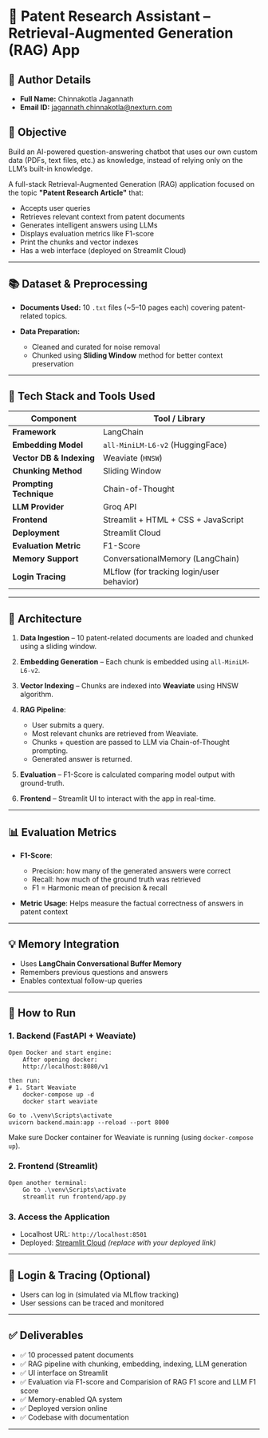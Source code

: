 # 🧠 Patent Research Assistant – Retrieval-Augmented Generation (RAG) App

## 👤 Author Details

* **Full Name:** Chinnakotla Jagannath
* **Email ID:** [jagannath.chinnakotla@nexturn.com](mailto:jagannath.chinnakotla@nexturn.com)

## 🎯 Objective
Build an AI-powered question-answering chatbot that uses our own custom data (PDFs, text files, etc.) as 
knowledge, instead of relying only on the LLM’s built-in knowledge.

A full-stack Retrieval-Augmented Generation (RAG) application focused on the topic **"Patent Research Article"** that:

* Accepts user queries
* Retrieves relevant context from patent documents
* Generates intelligent answers using LLMs
* Displays evaluation metrics like F1-score
* Print the chunks and vector indexes
* Has a web interface (deployed on Streamlit Cloud)

---

## 📚 Dataset & Preprocessing

* **Documents Used:** 10 `.txt` files (\~5–10 pages each) covering patent-related topics.
* **Data Preparation:**

  * Cleaned and curated for noise removal
  * Chunked using **Sliding Window** method for better context preservation

---

## 🔧 Tech Stack and Tools Used

| Component                | Tool / Library                            |
| ------------------------ | ----------------------------------------- |
| **Framework**            | LangChain                                 |
| **Embedding Model**      | `all-MiniLM-L6-v2` (HuggingFace)          |
| **Vector DB & Indexing** | Weaviate (`HNSW`)                         |
| **Chunking Method**      | Sliding Window                            |
| **Prompting Technique**  | Chain-of-Thought                          |
| **LLM Provider**         | Groq API                                  |
| **Frontend**             | Streamlit + HTML + CSS + JavaScript       |
| **Deployment**           | Streamlit Cloud                           |
| **Evaluation Metric**    | F1-Score                                  |
| **Memory Support**       | ConversationalMemory (LangChain)          |
| **Login Tracing**        | MLflow (for tracking login/user behavior) |

---

## 🧱 Architecture

1. **Data Ingestion** – 10 patent-related documents are loaded and chunked using a sliding window.
2. **Embedding Generation** – Each chunk is embedded using `all-MiniLM-L6-v2`.
3. **Vector Indexing** – Chunks are indexed into **Weaviate** using HNSW algorithm.
4. **RAG Pipeline**:

   * User submits a query.
   * Most relevant chunks are retrieved from Weaviate.
   * Chunks + question are passed to LLM via Chain-of-Thought prompting.
   * Generated answer is returned.
5. **Evaluation** – F1-Score is calculated comparing model output with ground-truth.
6. **Frontend** – Streamlit UI to interact with the app in real-time.

---

## 📊 Evaluation Metrics

* **F1-Score**:

  * Precision: how many of the generated answers were correct
  * Recall: how much of the ground truth was retrieved
  * F1 = Harmonic mean of precision & recall
* **Metric Usage**: Helps measure the factual correctness of answers in patent context

---

## 💡 Memory Integration

* Uses **LangChain Conversational Buffer Memory**
* Remembers previous questions and answers
* Enables contextual follow-up queries

---

## 🚀 How to Run

### 1. Backend (FastAPI + Weaviate)
    Open Docker and start engine:   
        After opening docker:
        http://localhost:8080/v1

    then run:
    # 1. Start Weaviate
        docker-compose up -d
        docker start weaviate

    Go to .\venv\Scripts\activate
    uvicorn backend.main:app --reload --port 8000


Make sure Docker container for Weaviate is running (using `docker-compose up`).

### 2. Frontend (Streamlit)

    Open another terminal:
        Go to .\venv\Scripts\activate
        streamlit run frontend/app.py


### 3. Access the Application

* Localhost URL: `http://localhost:8501`
* Deployed: [Streamlit Cloud](https://share.streamlit.io/...) *(replace with your deployed link)*

---

## 🔐 Login & Tracing (Optional)

* Users can log in (simulated via MLflow tracking)
* User sessions can be traced and monitored

---

## ✅ Deliverables

* ✅ 10 processed patent documents
* ✅ RAG pipeline with chunking, embedding, indexing, LLM generation
* ✅ UI interface on Streamlit
* ✅ Evaluation via F1-score and Comparision of RAG F1 score and LLM F1 score
* ✅ Memory-enabled QA system
* ✅ Deployed version online
* ✅ Codebase with documentation

---

